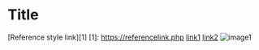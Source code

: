 # Title
[Reference style link][1]
[1]: https://referencelink.php
[link1](https://something.com)
[link2](some-thing.html)
![image1](dog.png)